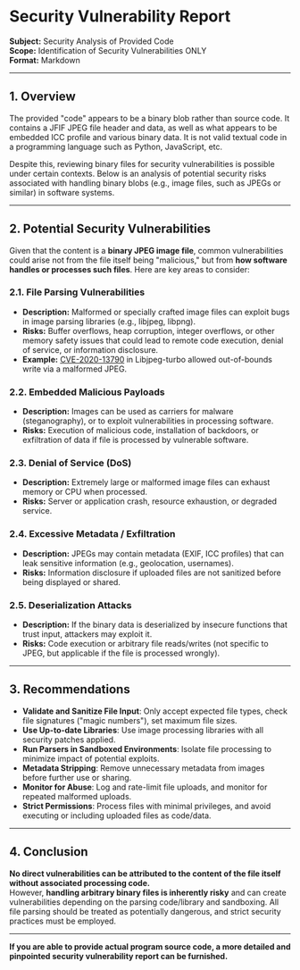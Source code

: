 # Security Vulnerability Report

**Subject:** Security Analysis of Provided Code  
**Scope:** Identification of Security Vulnerabilities ONLY  
**Format:** Markdown

---

## 1. Overview

The provided "code" appears to be a binary blob rather than source code. It contains a JFIF JPEG file header and data, as well as what appears to be embedded ICC profile and various binary data. It is not valid textual code in a programming language such as Python, JavaScript, etc.

Despite this, reviewing binary files for security vulnerabilities is possible under certain contexts. Below is an analysis of potential security risks associated with handling binary blobs (e.g., image files, such as JPEGs or similar) in software systems.

---

## 2. Potential Security Vulnerabilities

Given that the content is a **binary JPEG image file**, common vulnerabilities could arise not from the file itself being "malicious," but from **how software handles or processes such files**. Here are key areas to consider:

### 2.1. **File Parsing Vulnerabilities**
- **Description:** Malformed or specially crafted image files can exploit bugs in image parsing libraries (e.g., libjpeg, libpng).
- **Risks:** Buffer overflows, heap corruption, integer overflows, or other memory safety issues that could lead to remote code execution, denial of service, or information disclosure.
- **Example:** [CVE-2020-13790](https://nvd.nist.gov/vuln/detail/CVE-2020-13790) in Libjpeg-turbo allowed out-of-bounds write via a malformed JPEG.

### 2.2. **Embedded Malicious Payloads**
- **Description:** Images can be used as carriers for malware (steganography), or to exploit vulnerabilities in processing software.
- **Risks:** Execution of malicious code, installation of backdoors, or exfiltration of data if file is processed by vulnerable software.

### 2.3. **Denial of Service (DoS)**
- **Description:** Extremely large or malformed image files can exhaust memory or CPU when processed.
- **Risks:** Server or application crash, resource exhaustion, or degraded service.

### 2.4. **Excessive Metadata / Exfiltration**
- **Description:** JPEGs may contain metadata (EXIF, ICC profiles) that can leak sensitive information (e.g., geolocation, usernames).
- **Risks:** Information disclosure if uploaded files are not sanitized before being displayed or shared.

### 2.5. **Deserialization Attacks**
- **Description:** If the binary data is deserialized by insecure functions that trust input, attackers may exploit it.
- **Risks:** Code execution or arbitrary file reads/writes (not specific to JPEG, but applicable if the file is processed wrongly).

---

## 3. Recommendations

- **Validate and Sanitize File Input**: Only accept expected file types, check file signatures ("magic numbers"), set maximum file sizes.
- **Use Up-to-date Libraries**: Use image processing libraries with all security patches applied.
- **Run Parsers in Sandboxed Environments**: Isolate file processing to minimize impact of potential exploits.
- **Metadata Stripping**: Remove unnecessary metadata from images before further use or sharing.
- **Monitor for Abuse**: Log and rate-limit file uploads, and monitor for repeated malformed uploads.
- **Strict Permissions**: Process files with minimal privileges, and avoid executing or including uploaded files as code/data.

---

## 4. Conclusion

**No direct vulnerabilities can be attributed to the content of the file itself without associated processing code.**  
However, **handling arbitrary binary files is inherently risky** and can create vulnerabilities depending on the parsing code/library and sandboxing. All file parsing should be treated as potentially dangerous, and strict security practices must be employed.

---

**If you are able to provide actual program source code, a more detailed and pinpointed security vulnerability report can be furnished.**